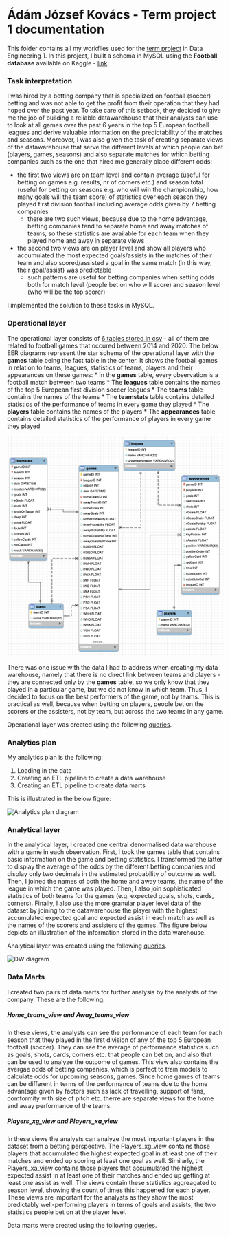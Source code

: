 # Ádám József Kovács -  Term project 1 documentation

This folder contains all my workfiles used for the [term project](https://ceu-economics-and-business.github.io/ECBS-5146-Different-Shapes-of-Data/term1/index.html) in Data Engineering 1. In this project, I built a schema in MySQL using the **Football database** available on Kaggle - [link](https://www.kaggle.com/technika148/football-database).

### Task interpretation ###

I was hired by a betting company that is specialized on football (soccer) betting and was not able to get the profit from their operation that they had hoped over the past year. To take care of this setback, they decided to give me the job of building a reliable datawarehouse that their analysts can use to look at all games over the past 6 years in the top 5 European football leagues and derive valuable information on the predictability of the matches and seasons.  Moreover, I was also given the task of creating separate views of the datawarehouse that serve the different levels at which people can bet (players, games, seasons) and also separate matches for which betting companies such as the one that hired me generally place different odds:
 - the first two views are on team level and contain average (useful for betting on games e.g. results, nr of corners etc.) and season total (useful for betting on seasons e.g. who will win the championship, how many goals will the team score) of statistics over each season they played first division football including average odds given by 7 betting companies
    - there are two such views, because due to the home advantage, betting companies tend to separate home and away matches of teams, so these statistics are available for each team when they played home and away in separate views
- the second two views are on player level and show all players who accumulated the most expected goals/assists in the matches of their team and also scored/assisted a goal in the same match (in this way, their goal/assist) was predictable 
    - such patterns are useful for betting companies when setting odds both for match level (people bet on who will score) and season level (who will be the top scorer)

I implemented the solution to these tasks in MySQL.

###  Operational layer ###

The operational layer consists of [6 tables stored in csv](/Term1/data) - all of them are related to football games that occured between 2014 and 2020. The below EER diagrams represent the star schema of the operational layer with the **games** table being the fact table in the center. It shows the football games in relation to teams, leagues, statistics of teams, players and their appearances on these games:
    * In the **games** table, every observation is a football match between two teams 
    * The **leagues** table contains the names of the top 5 European first division soccer leagues
    * The **teams** table contains the names of the teams
    * The **teamstats** table contains detailed statistics of the performance of teams in every game they played 
    * The **players** table contains the names of the players
    * The **appearances** table contains detailed statistics of the performance of players in every game they played 

![Database diagram](/Term1/EER_diagram.png)

There was one issue with the data I had to address when creating my data warehouse, namely that there is no direct link between teams and players - they are connected only by the **games** table, so we only know that they played in a particular game, but we do not know in which team. Thus, I decided to focus on the best performers of the game, not by teams. This is practical as well, because when betting on players, people bet on the scorers or the assisters, not by team, but across the two teams in any game.   

Operational layer was created using the following [queries](/Term1/Operational_layer.sql).

###  Analytics plan ###

My analytics plan is the following:
1. Loading in the data
2. Creating an ETL pipeline to create a data warehouse 
3. Creating an ETL pipeline to create data marts

This is illustrated in the below figure: 

![Analytics plan diagram](/Term1/Analytics_plan.png.png)

###  Analytical layer ###
 
In the analytical layer, I created one central denormalised data warehouse with a game in each observation. First, I took the games table that contains basic information on the game and betting statistics. I transformed the latter to display the average of the odds by the different betting companies and display only two decimals in the estimated probability of outcome as well. Then, I joined the names of both the home and away teams, the name of the league in which the game was played. Then, I also join sophisticated statistics of both teams for the games (e.g. expected goals, shots, cards, corners). Finally, I also use the more granular player level data of the dataset by joining to the datawarehouse the player with the highest accumulated expected goal and expected assist in each match as well as the names of the scorers and assisters of the games. The figure below depicts an illustration of the information stored in the data warehouse. 

Analytical layer was created using the following [queries](/Term1/ETL_to_create_dw.sql).

![DW diagram](/Term1/data_warehouse.PNG)

###  Data Marts ###
 
I created two pairs of data marts for further analysis by the analysts of the company. These are the following: 
 
##### Home_teams_view and Away_teams_view #####

In these views, the analysts can see the performance of each team for each season that they played in the first division of any of the top 5 European football (soccer). They can see the average of performance statistics such as goals, shots, cards, corners etc. that people can bet on, and also that can be used to analyze the outcome of games. This view also contains the avergae odds of betting companies, which is perfect to train models to calculate odds for upcoming seasons, games. Since home games of teams can be different in terms of the performance of teams due to the home advantage given by factors such as lack of travelling, support of fans, comformity with size of pitch etc. therre are separate views for the home and away performance of the teams. 

##### Players_xg_view and Players_xa_view #####

In these views the analysts can analyze the most important players in the dataset from a betting perspective. The Players_xg_view contains those players that accumulated the highest expected goal in at least one of their matches and ended up scoring at least one goal as well. Similarly, the Players_xa_view contains those players that accumulated the highest expected assist in at least one of their matches and ended up getting at least one assist as well. The views contain these statistics aggreagated to season level, showing the count of times this happened for each player. These views are important for the analysts as they show the most predictably well-performing players in terms of goals and assists, the two statistics people bet on at the player level. 

Data marts were created using the following [queries](/Term1/ETL_to_create_data_mart.sql).